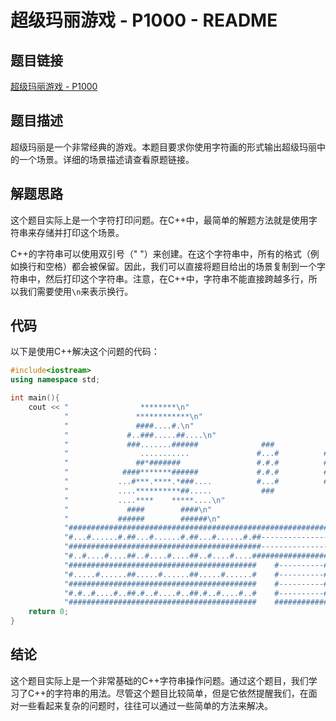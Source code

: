 # 超级玛丽游戏 - P1000 - README

## 题目链接

[超级玛丽游戏 - P1000](https://www.luogu.com.cn/problem/P1000)

## 题目描述

超级玛丽是一个非常经典的游戏。本题目要求你使用字符画的形式输出超级玛丽中的一个场景。详细的场景描述请查看原题链接。

## 解题思路

这个题目实际上是一个字符打印问题。在C++中，最简单的解题方法就是使用字符串来存储并打印这个场景。

C++的字符串可以使用双引号（" "）来创建。在这个字符串中，所有的格式（例如换行和空格）都会被保留。因此，我们可以直接将题目给出的场景复制到一个字符串中，然后打印这个字符串。注意，在C++中，字符串不能直接跨越多行，所以我们需要使用`\n`来表示换行。

## 代码

以下是使用C++解决这个问题的代码：

```cpp
#include<iostream>
using namespace std;

int main(){
    cout << "                ********\n"
            "               ************\n"
            "               ####....#.\n"
            "             #..###.....##....\n"
            "             ###.......######              ###            ###\n"
            "                ...........               #...#          #...#\n"
            "               ##*#######                 #.#.#          #.#.#\n"
            "            ####*******######             #.#.#          #.#.#\n"
            "           ...#***.****.*###....          #...#          #...#\n"
            "           ....**********##.....           ###            ###\n"
            "           ....****    *****....\n"
            "             ####        ####\n"
            "           ######        ######\n"
            "##############################################################\n"
            "#...#......#.##...#......#.##...#......#.##------------------#\n"
            "###########################################------------------#\n"
            "#..#....#....##..#....#....##..#....#....#####################\n"
            "##########################################    #----------#\n"
            "#.....#......##.....#......##.....#......#    #----------#\n"
            "##########################################    #----------#\n"
            "#.#..#....#..##.#..#....#..##.#..#....#..#    #----------#\n"
            "##########################################    ############\n";
    return 0;
}
```

## 结论

这个题目实际上是一个非常基础的C++字符串操作问题。通过这个题目，我们学习了C++的字符串的用法。尽管这个题目比较简单，但是它依然提醒我们，在面对一些看起来复杂的问题时，往往可以通过一些简单的方法来解决。